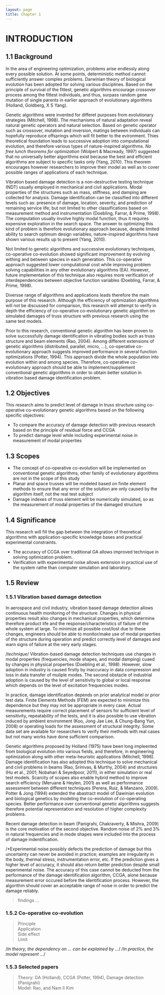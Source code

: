 ```yaml
---
layout: page
title: Chapter 1
---
```


# INTRODUCTION #

## 1.1 Background

In the area of engineering optimization, problems arise endlessly along every possible solution. At some points, deterministic method cannot sufficiently answer complex problems. Darwinian theory of biological evolution has been adopted for solving various disciplines. Based on the principle of survival of the fittest, genetic algorithms encourage crossover process among the fittest individuals, and thus, surpass random gene mutation of single parents in earlier approach of evolutionary algorithms (Holland, Goldberg, X S Yang).

Genetic algorithms were invented for differet purposes from evolutionary strategies (Mitchell, 1998). The mechanisms of natural adaptation reveal natural genetic operators and natural selection. Based on genetic operator such as crossover, mutation and inversion, matings between individuals can hopefully reproduce offsprings which will fit better to the evironment. Thies theoretical foundation leads to successive adoption into computational evolution, and therefore various types of nature-inspired algorithms. *No free lunch theorems for optimization* (Wolpert & Macready, 1997) suggested that no universally better algorithms exist because the best and efficient algorithms are subject to specific tasks only (Yang, 2010). This theorem encourages however researchers to improve their model as well as to cover possible ranges of applications of each technique.

Vibration based damage detection is a non-destructive testing technique (NDT) usually employed in mechanical and civil applications. Modal properties of the structures such as mass, stiffness, and damping are collected for analysis. Damage identification can be classified into different levels such as: presence of damage, location, severity, and prediction of remaining service life; but not limited to other classifications based on measurement method and instrumentation (Doebling, Farrar, & Prime, 1998). The computation usually involve highly modal function, thus it requires expensive exploration in the search space. The answer to optimizing this kind of problem is therefore evolutionary approach because, despite limited ability to search optimum design variables, nature-inspired algorithms have shown various results up to present (Yang, 2010).

Not limited to genetic algorithms and successive evolutionary techniques, co-operative co-evolution showed significant improvement by evolving withing and between species in each generation. This co-operative approach suggested lower computational cost while improving problem solving capabilities in any other evolutionary algorithms (EA). However, future implementation of this technique also requires more verification of interdependencies between objective function variables (Doebling, Farrar, & Prime, 1998).

Diversse range of algorithms and applications leads therefore the main purpose of this research. Although the efficiency of optimization algorithms will not be discussed for comparison, this research will attempt to verify in depth the efficiency of co-operative co-evolutionary genetic algorithm on simulated damages of truss structure with previous research using the same test models.

Prior to this research, conventional genetic algorithm has been proven to solve successfully damage identification in vibrating bodies such as truss structure and beam elements (Rao, 2004). Among different extensions of genetic algorithms (distributed, parallel, micro, ...), co-operative co-evolutionary approach suggests improved performance in several function optimizations (Potter, 1994). This approach divide the whole population into evolution within and among species. Therefore, co-operative co-evolutionary approach should be able to implement/supplement conventional genetic algorithms in order to obtain better solution in vibration based damage identification problem.

## 1.2 Objectives

This research aims to predict level of damage in truss structure using co-operative co-evolutionary genetic algorithms based on the following specific objectives:  

- To compare the accuracy of damage detection with previous research based on the principle of residual force and CCGA
- To predict damage level while including experimental noise in measurement of modal properties

## 1.3 Scopes ##

- The concept of co-operative co-evolution will be implemented on conventional genetic algorithms, other family of evolutionary algorithms are not in the scope of this study
- Planar and space trusses will be modeled based on finite element methods to ensure that any error of the solution are only caused by the algorithm itself, not the real test subject 
- Damage indexes of truss element will be numerically simulated, so as the measurement of modal properties of the damaged structure

## 1.4 Significance ##

This research will fill the gap between the integration of theoretical algorithms with application-specific knowledge bases and practical experimental constraints. 

- The accuracy of CCGA over traditional GA allows improved technique in solving optimization problem. 
- Verification with experimental noise allows extension in practical use of the system rathe than computer simulation and laboratory.

## 1.5 Review

### 1.5.1 Vibration based damage detection

In aerospace and civil industry, vibration based damage detection allows continuous health monitoring of the structure. Changes in physical properties result also changes in mechanical properties, which determine therefore product life and the response/characteristics of failure of the whole system at large. To minimize all possible cost/lost due to these changes, engineers should be able to monitor/make use of modal properties of the structure during operation and predict correctly level of damages and warn signs of failure at the very early stages.

/*technique*/ 
Vibration-based damage detection techniques use changes in modal properties (frequencies, mode shapes, and modal damping) cuaed by changes in physical properties (Doebling et al., 1998). However, slow adoption in industry is caused firstly by inaccuracy in data compression and loss in data transfer of muliple modes. The second obstacle of industrial adoption is caused by the level of sensitivity to global or local response which depends on the level of excitation frequencies modes.

In practice, damage identification depends on prior analytical model or prior test data. Finite Elements Methods (FEM) are expected to minimize this dependence but they may not be appropriate in every case. Actual measurements require correct placement of sensors for sufficient level of sensitivity, repeatability of the tests, and it is also possible to use vibration induced by ambient environment (Koo, Jong Jae Lee, & Chung-Bang Yun, 2008) or operating loads for the assessment of structural integrity. Some data set are available for researchers to verify their methods with real cases but not many works have done sufficient comparison.

Genetic algorithms proposed by Holland (1975) have been long impleented from biological evolution into various fields, and therefore, in engineering optimization along with other meta-heuristic applications (Mitchell, 1998). Damage identification has also adopted this technique to solve mechanical and civil problems in beams (Rao, Srinivas, & Murthy, 2004) and structures (Hu et al., 2001; Nobahari & Seyedpoor, 2011), in either simulation or real test models. Scarcity of scopes also enable hybrid method to improve search efficiency (Meruane & Heylen, 2001) as well as performance assessment between different techniques (Perera, Ruiz, & Manzano, 2009). Potter & Jong (1994) extended the abastract model of Dawinian evolution and biological genetics by modeling the co-evolution of co-operating species. Better performance over conventional genetic algorithms suggests therefore potential representation and resolution of higher complexity problems. 

Recent damage detection in beam (Panigrahi, Chakraverty, & Mishra, 2009) is the core motivation of the second objective. Random noise of 2% and 3% in natural frequencies and in mode shapes were included into the process of damage indentification. 

/*Experimental noise possibly defects the prediction of damage but this uncertainty can never be avoided in practice; examples are irregularity in the body, thermal stress, instrumentation error, etc. If the prediction gives a higher level of accuracy, it should also return better prediction despite small experimental noise. The accuracy of this case cannot be deducted from the performance of the damage identification algorithm, CCGA, alone because measurement error occured before the identification process. However, the algorithm should cover an acceptable range of noise in order to predict the damage reliably.


> findings ...

### 1.5.2 Co-operative co-evolution

> Principle  
> Application  
> Side effect  
> Limit  

/*In theory, the dependency on ... can be explained by ...*/
/*In practice, the model represent ...*/

### 1.5.3 Selected papers 

> Theory: GA (Holland), CCGA (Potter, 1994), Damage detection (Panigrahi)  
> Model: Rao, and Nam Il Kim  
